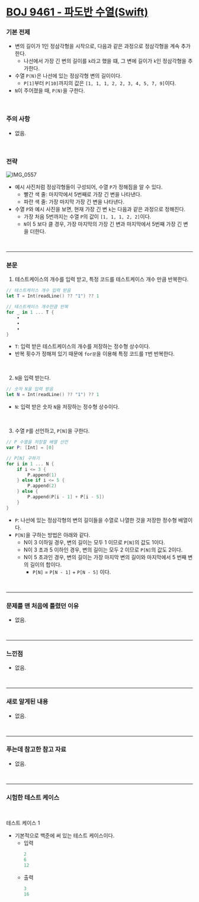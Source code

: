 # [BOJ 9461 - 파도반 수열(Swift)](https://www.acmicpc.net/problem/9461)

### 기본 전제<br/>
 - 변의 길이가 1인 정삼각형을 시작으로, 다음과 같은 과정으로 정삼각형을 계속 추가한다.<br/>
    - 나선에서 가장 긴 변의 길이를 `k`라고 했을 떄, 그 변에 길이가 `k`인 정삼각형을 추가한다.<br/>
 - 수열 `P(N)`은 나선에 있는 정삼각형 변의 길이이다.<br/>
    - `P[1]`부터 `P[10]`까지의 값은 `[1, 1, 1, 2, 2, 3, 4, 5, 7, 9]`이다.<br/>
 - `N`이 주어졌을 때, `P(N)`을 구한다.<br/>
<br/>

### 주의 사항<br/>
 - 없음.<br/>
<br/>

### 전략<br/>
![IMG_0557](https://github.com/user-attachments/assets/375de3ae-968b-47a3-8f5a-fe5303ef3acb)
 - 예시 사진처럼 정삼각형들이 구성되어, 수열 `P`가 정해짐을 알 수 있다.<br/>
    - 빨간 색 줄: 마지막에서 5번째로 가장 긴 변을 나타낸다.<br/>
    - 파란 색 줄: 가장 마지막 가장 긴 변을 나타낸다.<br/>
 - 수열 `P`와 예시 사진을 보면, 현재 가장 긴 변 `k`는 다음과 같은 과정으로 정해진다.<br/>
    - 가장 처음 5번까지는 수열 `P`의 값이 `[1, 1, 1, 2, 2]`이다.
    - `N`이 5 보다 클 경우, 가장 마지막의 가장 긴 변과 마지막에서 5번째 가장 긴 변을 더한다.<br/>
<br/>

---
### 본문<br/>

1. 테스트케이스의 개수를 입력 받고, 특정 코드를 테스트케이스 개수 만큼 반복한다.<br/>
```Swift
// 테스트케이스 개수 입력 받음
let T = Int(readLine() ?? "1") ?? 1

// 테스트케이스 개수만큼 반복
for _ in 1 ... T {
    ∙
    ∙
    ∙
}
```
 - `T`: 입력 받은 테스트케이스의 개수를 저장하는 정수형 상수이다.<br/>
 - 반복 횟수가 정해져 있기 때문에 `for문`을 이용해 특정 코드를 `T`번 반복한다.<br/>
 <br/>

2. `N`을 입력 받는다.<br/>
```Swift
// 숫자 N을 입력 받음
let N = Int(readLine() ?? "1") ?? 1
```
 - `N`: 입력 받은 숫자 `N`을 저장하는 정수형 상수이다.<br/>
 <br/>

3. 수열 `P`를 선언하고, `P[N]`을 구한다.<br/>
```Swift
// P 수열을 저장할 배열 선언
var P: [Int] = [0]

// P[N] 구하기
for i in 1 ... N {
    if i <= 3 {
        P.append(1)
    } else if i <= 5 {
        P.append(2)
    } else {
        P.append(P[i - 1] + P[i - 5])
    }
}
```
 - `P`: 나선에 있는 정삼각형의 변의 길이들을 수열로 나열한 것을 저장한 정수형 배열이다.<br/>
 - `P[N]`을 구하는 방법은 아래와 같다.<br/>
    - N이 3 이하일 경우, 변의 길이는 모두 1 이므로 `P[N]`의 값도 1이다.<br/>
    - N이 3 초과 5 이하인 경우, 변의 길이는 모두 2 이므로 `P[N]`의 값도 2이다.<br/>
    - N이 5 초과인 경우, 변의 길이는 가장 마지막 변의 길이와 마지막에서 5 번째 변의 길이의 합이다.<br/>
        - `P[N]` = `P[N - 1]` + `P[N - 5]` 이다.
 <br/>

---
### 문제를 맨 처음에 틀렸던 이유<br/>
- 없음.<br/>
<br/>

---
### 느낀점<br/>
- 없음.<br/>
<br/>

---
### 새로 알게된 내용<br/>
- 없음.<br/>
<br/>

--- 
### 푸는데 참고한 참고 자료<br/>
- 없음.<br/>
<br/>

---
### 시험한 테스트 케이스
<br/>

테스트 케이스 1<br/>
- 기본적으로 백준에 써 있는 테스트 케이스이다.<br/>
    - 입력
        ```Swift
        2
        6
        12
        ```
    - 출력
        ```Swift
        3
        16
        ```
<br/>
